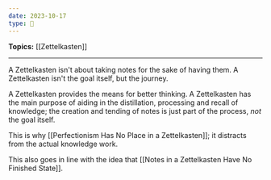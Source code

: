 ```yaml
---
date: 2023-10-17
type: 🧠
---
```


**Topics:** [[Zettelkasten]]

---

A Zettelkasten isn't about taking notes for the sake of having them. A Zettelkasten isn't the goal itself, but the journey.

A Zettelkasten provides the means for better thinking. A Zettelkasten has the main purpose of aiding in the distillation, processing and recall of knowledge; the creation and tending of notes is just part of the process, _not_ the goal itself.

This is why [[Perfectionism Has No Place in a Zettelkasten]]; it distracts from the actual knowledge work.

This also goes in line with the idea that [[Notes in a Zettelkasten Have No Finished State]].
